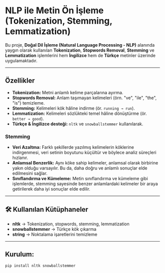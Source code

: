# NLP ile Metin Ön İşleme (Tokenization, Stemming, Lemmatization)

Bu proje, **Doğal Dil İşleme (Natural Language Processing - NLP)** alanında yaygın olarak kullanılan **Tokenization**, **Stopwords Removal**, **Stemming** ve **Lemmatization** işlemlerini hem **İngilizce** hem de **Türkçe** metinler üzerinde uygulamaktadır.

---

## Özellikler

- **Tokenization:** Metni anlamlı kelime parçalarına ayırma.
- **Stopwords Removal:** Anlam taşımayan kelimeleri (örn. "ve", "ile", "the", "is") temizleme.
- **Stemming:** Kelimeleri kök hâline indirme (ör. `running → run`).
- **Lemmatization:** Kelimeleri sözlükteki temel hâline dönüştürme (ör. `better → good`).
- **Türkçe & İngilizce desteği:** `nltk` ve `snowballstemmer` kullanılarak.

 ### Stemming 
- **Veri Azaltma:** Farklı şekillerde yazılmış kelimelerin köklerine indirgenmesi, veri setinin boyutunu küçültür ve böylece analiz süreçleri hızlanır.
- **Anlamsal Benzerlik:** Aynı köke sahip kelimeler, anlamsal olarak birbirine yakın olduğu varsayılır. Bu da, daha doğru ve anlamlı sonuçlar elde edilmesini sağlar.
- **Sınıflandırma ve Kümeleme:** Metin sınıflandırma ve kümeleme gibi işlemlerde, stemming sayesinde benzer anlamlardaki kelimeler bir araya getirilerek daha iyi sonuçlar elde edilir.


---

## 🛠 Kullanılan Kütüphaneler

- **nltk** → Tokenization, stopwords, stemming, lemmatization
- **snowballstemmer** → Türkçe kök çıkarma
- **string** → Noktalama işaretlerini temizleme

---

## Kurulum:
```bash
pip install nltk snowballstemmer
